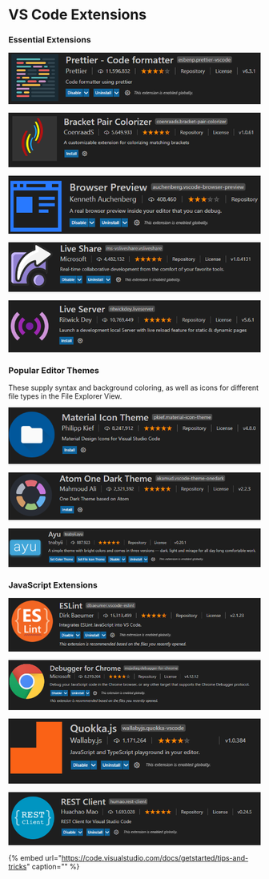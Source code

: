# VS Code Extensions

### Essential Extensions

![](../.gitbook/assets/image%20%2814%29.png)

![](../.gitbook/assets/image%20%28130%29.png)

![](../.gitbook/assets/image%20%2821%29.png)

![](../.gitbook/assets/image%20%2841%29.png)

![](../.gitbook/assets/image%20%2857%29.png)

### 

### Popular Editor Themes

These supply syntax and background coloring, as well as icons for different file types in the File Explorer View.

![](../.gitbook/assets/image%20%28184%29.png)

![](../.gitbook/assets/image%20%28189%29.png)

![](../.gitbook/assets/image%20%28186%29.png)

### JavaScript Extensions

![](../.gitbook/assets/image%20%28183%29.png)

![](../.gitbook/assets/image%20%2822%29.png)

![](../.gitbook/assets/image%20%28180%29.png)

![](../.gitbook/assets/image%20%28187%29.png)



{% embed url="https://code.visualstudio.com/docs/getstarted/tips-and-tricks" caption="" %}

